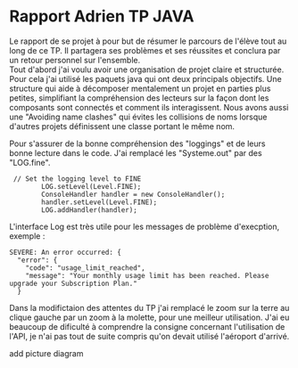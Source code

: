 # Rapport Adrien TP JAVA 
Le rapport de se projet à pour but de résumer le parcours de l'élève tout au long de ce TP. Il partagera ses problèmes et ses réussites et conclura par un retour personnel sur l'ensemble.<br/>
Tout d'abord j'ai voulu avoir une organisation de projet claire et structurée. 
Pour cela j'ai utilisé les paquets java qui ont deux principals objectifs.
Une structure qui aide à décomposer mentalement un projet en parties plus petites, simplifiant la compréhension des lecteurs sur la façon dont les composants sont connectés et comment ils interagissent.
Nous avons aussi une "Avoiding name clashes" qui évites les collisions de noms lorsque d'autres projets définissent une classe portant le même nom.<br/>

Pour s'assurer de la bonne compréhension des "loggings" et de leurs bonne lecture dans le code. J'ai remplacé les "Systeme.out" par des "LOG.fine".<br/>
```
 // Set the logging level to FINE
        LOG.setLevel(Level.FINE);
        ConsoleHandler handler = new ConsoleHandler();
        handler.setLevel(Level.FINE);
        LOG.addHandler(handler);
```
L'interface Log est très utile pour les messages de problème d'execption, exemple : 
```
SEVERE: An error occurred: {
  "error": {
    "code": "usage_limit_reached",
    "message": "Your monthly usage limit has been reached. Please upgrade your Subscription Plan."
  }
```
Dans la modifictaion des attentes du TP j'ai remplacé le zoom sur la terre au clique gauche par un zoom à la molette, pour une meilleur utilisation. 
J'ai eu beaucoup de dificulté à comprendre la consigne concernant l'utilisation de l'API, je n'ai pas tout de suite compris qu'on devait utilisé l'aéroport d'arrivé.<br/>

add picture diagram 
